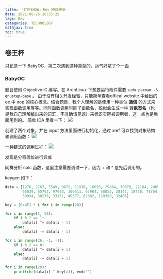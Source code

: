 ```yaml
---
title: 「CTFSHOW」Rev 随缘更新
date: 2021-06-26 10:55:29
tags: Rev
categories: TECHNOLOGY
mathjax: true
toc: true
---
```



## 卷王杯

只记录一下 BabyOC，第二次遇到这种类型的，运气好拿了个一血

### BabyOC
题目使用 Objective-C 编写。在 ArchLinux 下想要运行附件需要 `sudo pacman -S gnustep-base` 。
由于没有相关开发经验，只能简单查看offical website 中给出的 oc 中 oop 的核心概念。结合题目，我个人理解的是使用一种类似 **通信** 的方式来实现函数调用等等。同时函数调用时除了函数名，貌似会生成一种 **对象签名**（也是我自己理解编出来的词汇，不准确请见谅）来标识实际被调用者，这一点也是后面用到的。
简单 IDA 里看一下：
![](https://s2.loli.net/2022/02/27/wip35KzbmWu7ayj.png)

创建了两个对象，并在 input 方法里面进行初始化，通过 xref 可以找到对象结构和调用函数：
![](https://s2.loli.net/2022/02/27/QaCByvigDw86157.png)

一种链式的调用过程：
![](https://s2.loli.net/2022/02/27/hQRL3AXamo4WJF8.png)

发现是分奇偶位进行异或

同样分析 calc 函数，这里注意需要调试一下，因为 + 和 ^ 是先后调用的。


keygen 如下：
```python
data = [1270, 2767, 5549, 9672, 11938, 16093, 29864, 30379, 22184, 20690, 25002,
        65039, 65793, 97983, 100411, 67904, 88053, 28147, 18776, 71764, 127654,
        39994, 30276, 33151, 49377, 62682, 128398, 32406]

key = [0x4E1 * i for i in range(28)]

for i in range(1, 28):
    if i % 2 == 1:
        data[i] ^= data[i - 1]
    else:
        data[i] -= data[i - 1]

for i in range(26, -1, -1):
    if i % 2 == 0:
        data[i] ^= data[i + 1]
    else:
        data[i] -= data[i + 1]

for i in range(28):
    print(chr(data[i] ^ key[i]), end='')
```
